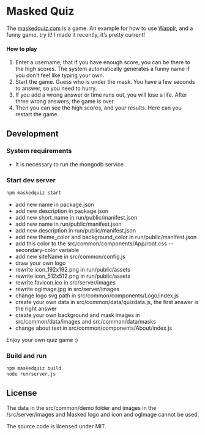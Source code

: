 # Masked Quiz

The [maskedquiz.com](https://maskedquiz.com) is a game. An example for how to use [Wapplr](https://github.com/wapplr/wapplr), 
and a funny game, try it! I made it recently, it’s pretty current!

#### How to play

1. Enter a username, that if you have enough score, you can be there to the high scores. The system automatically generates a funny name if you don't feel like typing your own.
2. Start the game. Guess who is under the mask. You have a few seconds to answer, so you need to hurry.
3. If you add a wrong answer or time runs out, you will lose a life. After three wrong answers, the game is over.
4. Then you can see the high scores, and your results. Here can you restart the game.

## Development

### System requirements

- It is necessary to run the mongodb service

### Start dev server

```sh
npm maskedquiz start
```

- add new name in package.json
- add new description in package.json
- add new short_name in run/public/manifest.json
- add new name in run/public/manifest.json
- add new description in run/public/manifest.json 
- add new theme_color and background_color in run/public/manifest.json
- add this color to the src/common/components/App/root.css --secondary-color variable  
- add new siteName in src/common/config.js
- draw your own logo  
- rewrite icon_192x192.png in run/public/assets
- rewrite icon_512x512.png in run/public/assets
- rewrite favicon.ico in src/server/images
- rewrite ogImage.jpg in src/server/images
- change logo svg path in src/common/components/Logo/index.js  
- create your own data in src/common/data/quizdata.js, the first answer is the right answer
- create your own background and mask images in src/common/data/images and src/common/data/masks
- change about text in src/common/components/About/index.js

Enjoy your own quiz game :)

### Build and run

```sh
npm maskedquiz build
node run/server.js
```

## License

The data in the src/common/demo folder and images in the /src/server/images 
and Masked logo and icon and ogImage cannot be used.

The source code is licensed under MIT.
